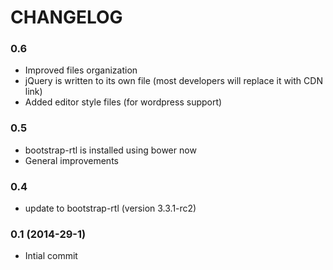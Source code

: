 # CHANGELOG

### 0.6

* Improved files organization
* jQuery is written to its own file (most developers will replace it with CDN link)
* Added editor style files (for wordpress support)

### 0.5

* bootstrap-rtl is installed using bower now
* General improvements

### 0.4

* update to bootstrap-rtl (version 3.3.1-rc2)

### 0.1 (2014-29-1)

* Intial commit